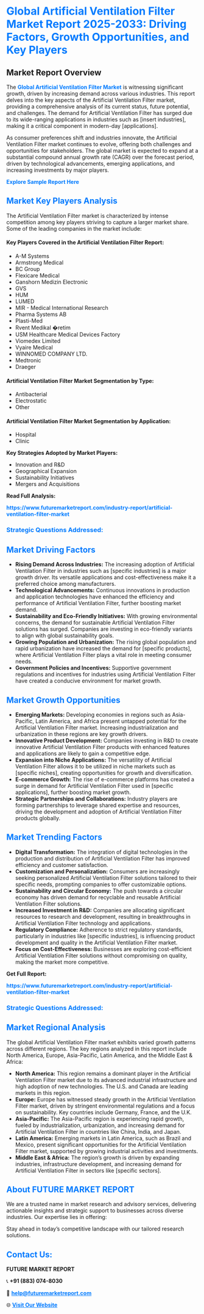 <h1 style="color: #007BFF;">Global Artificial Ventilation Filter Market Report 2025-2033: Driving Factors, Growth Opportunities, and Key Players</h1>

<section id="overview">
<h2>Market Report Overview</h2>
<p>The <a href="https://www.futuremarketreport.com/industry-report/artificial-ventilation-filter-market" style="color: #007BFF; text-decoration: none;"><strong>Global Artificial Ventilation Filter Market</strong></a> is witnessing significant growth, driven by increasing demand across various industries. This report delves into the key aspects of the Artificial Ventilation Filter market, providing a comprehensive analysis of its current status, future potential, and challenges. The demand for Artificial Ventilation Filter has surged due to its wide-ranging applications in industries such as [insert industries], making it a critical component in modern-day [applications].</p>
<p>As consumer preferences shift and industries innovate, the Artificial Ventilation Filter market continues to evolve, offering both challenges and opportunities for stakeholders. The global market is expected to expand at a substantial compound annual growth rate (CAGR) over the forecast period, driven by technological advancements, emerging applications, and increasing investments by major players.</p>
</section>

<section id="overview">
<p><a href="https://www.futuremarketreport.com/request-sample/reportId=46317" style="color: #007BFF; text-decoration: none;"><strong>Explore Sample Report Here</strong></a></p>
</section>

<section id="key-players">
<h2 style="color: #007BFF;">Market Key Players Analysis</h2>
<p>The Artificial Ventilation Filter market is characterized by intense competition among key players striving to capture a larger market share. Some of the leading companies in the market include:</p>
<h4>Key Players Covered in the Artificial Ventilation Filter Report:</h4>
<ul><li>A-M Systems</li><li>Armstrong Medical</li><li>BC Group</li><li>Flexicare Medical</li><li>Ganshorn Medizin Electronic</li><li>GVS</li><li>HUM</li><li>LUMED</li><li>MIR - Medical International Research</li><li>Pharma Systems AB</li><li>Plasti-Med</li><li>Rvent Medikal �retim</li><li>USM Healthcare Medical Devices Factory</li><li>Viomedex Limited</li><li>Vyaire Medical</li><li>WINNOMED COMPANY LTD.</li><li>Medtronic</li><li>Draeger</li></ul>
<h4>Artificial Ventilation Filter Market Segmentation by Type:</h4>
<ul><li>Antibacterial</li><li>Electrostatic</li><li>Other</li></ul>

<h4>Artificial Ventilation Filter Market Segmentation by Application:</h4>
<ul><li>Hospital</li><li>Clinic</li></ul>
<p><strong>Key Strategies Adopted by Market Players:</strong></p>
<ul>
<li>Innovation and R&D</li>
<li>Geographical Expansion</li>
<li>Sustainability Initiatives</li>
<li>Mergers and Acquisitions</li>
</ul>
</section>

<section>
<p><strong>Read Full Analysis: </strong></p><a href="https://www.futuremarketreport.com/industry-report/artificial-ventilation-filter-market" style="color: #007BFF; text-decoration: none;"><strong>https://www.futuremarketreport.com/industry-report/artificial-ventilation-filter-market</strong></a>
<h3 style="color: #007BFF;">Strategic Questions Addressed:</h3>
</section>

<section id="driving-factors">
<h2 style="color: #007BFF;">Market Driving Factors</h2>
<ul>
<li><strong>Rising Demand Across Industries:</strong> The increasing adoption of Artificial Ventilation Filter in industries such as [specific industries] is a major growth driver. Its versatile applications and cost-effectiveness make it a preferred choice among manufacturers.</li>
<li><strong>Technological Advancements:</strong> Continuous innovations in production and application technologies have enhanced the efficiency and performance of Artificial Ventilation Filter, further boosting market demand.</li>
<li><strong>Sustainability and Eco-Friendly Initiatives:</strong> With growing environmental concerns, the demand for sustainable Artificial Ventilation Filter solutions has surged. Companies are investing in eco-friendly variants to align with global sustainability goals.</li>
<li><strong>Growing Population and Urbanization:</strong> The rising global population and rapid urbanization have increased the demand for [specific products], where Artificial Ventilation Filter plays a vital role in meeting consumer needs.</li>
<li><strong>Government Policies and Incentives:</strong> Supportive government regulations and incentives for industries using Artificial Ventilation Filter have created a conducive environment for market growth.</li>
</ul>
</section>

<section id="growth-opportunities">
<h2 style="color: #007BFF;">Market Growth Opportunities</h2>
<ul>
<li><strong>Emerging Markets:</strong> Developing economies in regions such as Asia-Pacific, Latin America, and Africa present untapped potential for the Artificial Ventilation Filter market. Increasing industrialization and urbanization in these regions are key growth drivers.</li>
<li><strong>Innovative Product Development:</strong> Companies investing in R&D to create innovative Artificial Ventilation Filter products with enhanced features and applications are likely to gain a competitive edge.</li>
<li><strong>Expansion into Niche Applications:</strong> The versatility of Artificial Ventilation Filter allows it to be utilized in niche markets such as [specific niches], creating opportunities for growth and diversification.</li>
<li><strong>E-commerce Growth:</strong> The rise of e-commerce platforms has created a surge in demand for Artificial Ventilation Filter used in [specific applications], further boosting market growth.</li>
<li><strong>Strategic Partnerships and Collaborations:</strong> Industry players are forming partnerships to leverage shared expertise and resources, driving the development and adoption of Artificial Ventilation Filter products globally.</li>
</ul>
</section>

<section id="trending-factors">
<h2 style="color: #007BFF;">Market Trending Factors</h2>
<ul>
<li><strong>Digital Transformation:</strong> The integration of digital technologies in the production and distribution of Artificial Ventilation Filter has improved efficiency and customer satisfaction.</li>
<li><strong>Customization and Personalization:</strong> Consumers are increasingly seeking personalized Artificial Ventilation Filter solutions tailored to their specific needs, prompting companies to offer customizable options.</li>
<li><strong>Sustainability and Circular Economy:</strong> The push towards a circular economy has driven demand for recyclable and reusable Artificial Ventilation Filter solutions.</li>
<li><strong>Increased Investment in R&D:</strong> Companies are allocating significant resources to research and development, resulting in breakthroughs in Artificial Ventilation Filter technology and applications.</li>
<li><strong>Regulatory Compliance:</strong> Adherence to strict regulatory standards, particularly in industries like [specific industries], is influencing product development and quality in the Artificial Ventilation Filter market.</li>
<li><strong>Focus on Cost-Effectiveness:</strong> Businesses are exploring cost-efficient Artificial Ventilation Filter solutions without compromising on quality, making the market more competitive.</li>
</ul>
</section>

<section>
<p><strong>Get Full Report: </strong></p><a href="https://www.futuremarketreport.com/industry-report/artificial-ventilation-filter-market" style="color: #007BFF; text-decoration: none;"><strong>https://www.futuremarketreport.com/industry-report/artificial-ventilation-filter-market</strong></a>
<h3 style="color: #007BFF;">Strategic Questions Addressed:</h3>
</section>


<section id="regional-analysis">
<h2 style="color: #007BFF;">Market Regional Analysis</h2>
<p>The global Artificial Ventilation Filter market exhibits varied growth patterns across different regions. The key regions analyzed in this report include North America, Europe, Asia-Pacific, Latin America, and the Middle East & Africa:</p>
<ul>
<li><strong>North America:</strong> This region remains a dominant player in the Artificial Ventilation Filter market due to its advanced industrial infrastructure and high adoption of new technologies. The U.S. and Canada are leading markets in this region.</li>
<li><strong>Europe:</strong> Europe has witnessed steady growth in the Artificial Ventilation Filter market, driven by stringent environmental regulations and a focus on sustainability. Key countries include Germany, France, and the U.K.</li>
<li><strong>Asia-Pacific:</strong> The Asia-Pacific region is experiencing rapid growth, fueled by industrialization, urbanization, and increasing demand for Artificial Ventilation Filter in countries like China, India, and Japan.</li>
<li><strong>Latin America:</strong> Emerging markets in Latin America, such as Brazil and Mexico, present significant opportunities for the Artificial Ventilation Filter market, supported by growing industrial activities and investments.</li>
<li><strong>Middle East & Africa:</strong> The region’s growth is driven by expanding industries, infrastructure development, and increasing demand for Artificial Ventilation Filter in sectors like [specific sectors].</li>
</ul>
</section>

<footer>
<h2 style="color: #007BFF;">About FUTURE MARKET REPORT</h2>
<p>We are a trusted name in market research and advisory services, delivering actionable insights and strategic support to businesses across diverse industries. Our expertise lies in offering:</p>

<p>Stay ahead in today’s competitive landscape with our tailored research solutions.</p>

<h2 style="color: #007BFF;">Contact Us:</h2>
<p><strong>FUTURE MARKET REPORT</strong></p>
<p>📞 <strong>+91 (883) 074-8030</strong></p>
<p>📧 <strong><a href="mailto:help@futuremarketreport.com" style="color: #007BFF;">help@futuremarketreport.com</a></strong></p>
<p>🌐 <strong><a href="https://www.futuremarketreport.com/" style="color: #007BFF;">Visit Our Website</a></strong></p>
</footer>